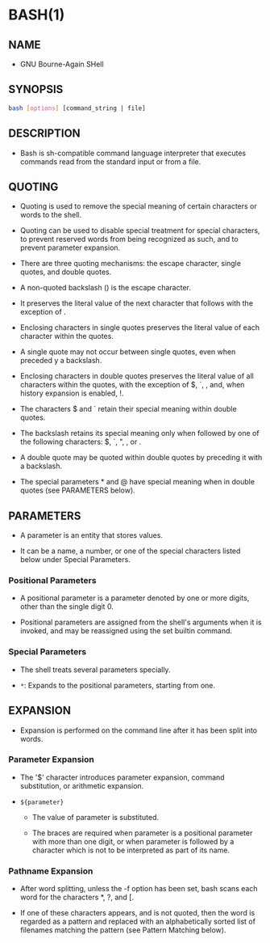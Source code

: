 # BASH(1)

## NAME

- GNU Bourne-Again SHell

## SYNOPSIS

```sh
bash [options] [command_string | file]
```

## DESCRIPTION

- Bash is sh-compatible command language interpreter that executes commands read from the standard input or from a file.

## QUOTING

- Quoting is used to remove the special meaning of certain characters or words to the shell.

- Quoting can be used to disable special treatment for special characters, to prevent reserved words from being recognized as such, and to prevent parameter expansion.

- There are three quoting mechanisms: the escape character, single quotes, and double quotes.

- A non-quoted backslash (\) is the escape character.

- It preserves the literal value of the next character that follows with the exception of <newline>.

- Enclosing characters in single quotes preserves the literal value of each character within the quotes.

- A single quote may not occur between single quotes, even when preceded y a backslash.

- Enclosing characters in double quotes preserves the literal value of all characters within the quotes, with the exception of $, `, \, and, when history expansion is enabled, !.

- The characters $ and ` retain their special meaning within double quotes.

- The backslash retains its special meaning only when followed by one of the following characters: $, `, ", \, or <newline>.

- A double quote may be quoted within double quotes by preceding it with a backslash.

- The special parameters * and @ have special meaning when in double quotes (see PARAMETERS below).

## PARAMETERS

- A parameter is an entity that stores values.

- It can be a name, a number, or one of the special characters listed below under Special Parameters.

### Positional Parameters

- A positional parameter is a parameter denoted by one or more digits, other than the single digit 0.

- Positional parameters are assigned from the shell's arguments when it is invoked, and may be reassigned using the set builtin command.

### Special Parameters

- The shell treats several parameters specially.

- `*`: Expands to the positional parameters, starting from one.

## EXPANSION

- Expansion is performed on the command line after it has been split into words.

### Parameter Expansion

- The '$' character introduces parameter expansion, command substitution, or arithmetic expansion.

- `${parameter}`

	- The value of parameter is substituted.

	- The braces are required when parameter is a positional parameter with more than one digit, or when parameter is followed by a character which is not to be interpreted as part of its name.

### Pathname Expansion

- After word splitting, unless the -f option has been set, bash scans each word for the characters *, ?, and [.

- If one of these characters appears, and is not quoted, then the word is regarded as a pattern and replaced with an alphabetically sorted list of filenames matching the pattern (see Pattern Matching below).
